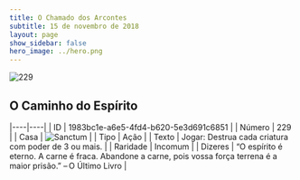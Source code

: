 ```yaml
---
title: O Chamado dos Arcontes
subtitle: 15 de novembro de 2018
layout: page
show_sidebar: false
hero_image: ../hero.png
---
```


![229](https://cdn.keyforgegame.com/media/card_front/pt/341_229_J233WVWH3WPR_pt.png)

## O Caminho do Espírito

|----|----|
| ID | 1983bc1e-a6e5-4fd4-b620-5e3d691c6851 |
| Número | 229 |
| Casa | ![Sanctum](https://archonarcana.com/images/thumb/c/c7/Sanctum.png/22px-Sanctum.png "Santuário") |
| Tipo | Ação |
| Texto | Jogar: Destrua cada criatura com poder de 3 ou mais. |
| Raridade | Incomum |
| Dizeres | “O espírito é eterno. A carne é fraca. Abandone a carne, pois vossa força terrena é a maior prisão.” – O Último Livro |

